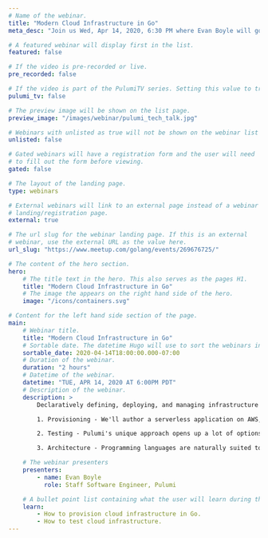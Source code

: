 ```yaml
---
# Name of the webinar.
title: "Modern Cloud Infrastructure in Go"
meta_desc: "Join us Wed, Apr 14, 2020, 6:30 PM where Evan Boyle will go over modern cloud progamming techniques using Pulumi and Go."

# A featured webinar will display first in the list.
featured: false

# If the video is pre-recorded or live.
pre_recorded: false

# If the video is part of the PulumiTV series. Setting this value to true will list the video in the "PulumiTV" section.
pulumi_tv: false

# The preview image will be shown on the list page.
preview_image: "/images/webinar/pulumi_tech_talk.jpg"

# Webinars with unlisted as true will not be shown on the webinar list
unlisted: false

# Gated webinars will have a registration form and the user will need
# to fill out the form before viewing.
gated: false

# The layout of the landing page.
type: webinars

# External webinars will link to an external page instead of a webinar
# landing/registration page.
external: true

# The url slug for the webinar landing page. If this is an external
# webinar, use the external URL as the value here.
url_slug: "https://www.meetup.com/golang/events/269676725/"

# The content of the hero section.
hero:
    # The title text in the hero. This also serves as the pages H1.
    title: "Modern Cloud Infrastructure in Go"
    # The image the appears on the right hand side of the hero.
    image: "/icons/containers.svg"

# Content for the left hand side section of the page.
main:
    # Webinar title.
    title: "Modern Cloud Infrastructure in Go"
    # Sortable date. The datetime Hugo will use to sort the webinars in date order.
    sortable_date: 2020-04-14T18:00:00.000-07:00
    # Duration of the webinar.
    duration: "2 hours"
    # Datetime of the webinar.
    datetime: "TUE, APR 14, 2020 AT 6:00PM PDT"
    # Description of the webinar.
    description: >
        Declaratively defining, deploying, and managing infrastructure usually means breaking out of your day to day toolchain and using YAML or some sort of DSL. Learn how to automate modern infrastructure like functions, containers, and Kubernetes using Pulumi and Go. In this talk we'll explore the productivity superpowers that Pulumi brings to infrastructure:

        1. Provisioning - We'll author a serverless application on AWS, exploring Pulumi's familiar imperative approach using Go that still enables declarative state and change management.

        2. Testing - Pulumi's unique approach opens up a lot of options with unit and integration testing and gives you the confidence to move quickly.

        3. Architecture - Programming languages are naturally suited to encapsulation and abstraction. This enables us to represent our architecture in reusable components that can be published and shared across teams and organizations.

    # The webinar presenters
    presenters:
        - name: Evan Boyle
          role: Staff Software Engineer, Pulumi

    # A bullet point list containing what the user will learn during the webinar.
    learn:
        - How to provision cloud infrastructure in Go.
        - How to test cloud infrastructure.
---
```

